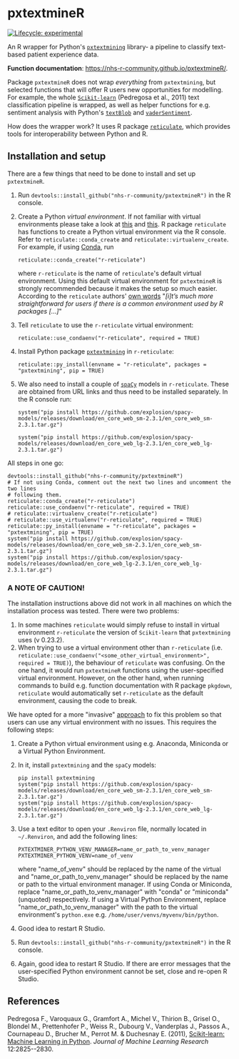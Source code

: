 # pxtextmineR

<!-- badges: start -->
[![Lifecycle: experimental](https://img.shields.io/badge/lifecycle-experimental-orange.svg)](https://lifecycle.r-lib.org/articles/stages.html#experimental)
<!-- badges: end -->

An R wrapper for Python's [`pxtextmining`](https://pypi.org/project/pxtextmining/) 
library- a pipeline to classify text-based patient experience data.

**Function documentation**: https://nhs-r-community.github.io/pxtextmineR/.

Package `pxtextmineR` does not wrap _everything_ from `pxtextmining`, but 
selected functions that will offer R users new opportunities for modelling. For 
example, the whole [`Scikit-learn`](https://scikit-learn.org/stable/index.html) 
(Pedregosa et al., 2011) text classification pipeline is wrapped, as 
well as helper functions for e.g. sentiment analysis with Python's 
[`textBlob`](https://textblob.readthedocs.io/en/dev/) and
[`vaderSentiment`](https://pypi.org/project/vaderSentiment/).

How does the wrapper work? It uses R package [`reticulate`](https://rstudio.github.io/reticulate/),
which provides tools for interoperability between Python and R.

## Installation and setup
There are a few things that need to be done to install and set up `pxtextmineR`.

1. Run `devtools::install_github("nhs-r-community/pxtextmineR")` in the R 
   console.
1. Create a Python _virtual environment_. If not familiar with virtual 
   environments please take a look at [this](https://docs.python.org/3/tutorial/venv.html) 
   and [this](https://virtualenv.pypa.io/en/stable/). R package `reticulate` has 
   functions to create a Python virtual environment via the R console. Refer to 
   `reticulate::conda_create` and `reticulate::virtualenv_create`. For example, 
   if using [Conda](https://docs.conda.io/en/latest/index.html#), run 
  
   `reticulate::conda_create("r-reticulate")`
  
   where `r-reticulate` is the name of `reticulate`'s default virtual environment.
   Using this default virtual environment for `pxtextmineR` is strongly 
   recommended because it makes the setup so much easier. According to the 
   `reticulate` authors' [own words](https://rstudio.github.io/reticulate/articles/package.html)
   "_[i]t’s much more straightforward for users if there is a common environment 
   used by R packages [...]_"
1. Tell `reticulate` to use the `r-reticulate` virtual environment:
  
   `reticulate::use_condaenv("r-reticulate", required = TRUE)`
1. Install Python package [`pxtextmining`](https://pypi.org/project/pxtextmining/) 
   in `r-reticulate`:
  
   `reticulate::py_install(envname = "r-reticulate", packages = "pxtextmining", pip = TRUE)`
1. We also need to install a couple of 
   [`spaCy`](https://github.com/explosion/spacy-models) models in `r-reticulate`. 
   These are obtained from URL links and thus need to be installed separately. 
   In the R console run:
   
   ```
   system("pip install https://github.com/explosion/spacy-models/releases/download/en_core_web_sm-2.3.1/en_core_web_sm-2.3.1.tar.gz")
   
   system("pip install https://github.com/explosion/spacy-models/releases/download/en_core_web_lg-2.3.1/en_core_web_lg-2.3.1.tar.gz")
   ```

All steps in one go:

```
devtools::install_github("nhs-r-community/pxtextmineR")
# If not using Conda, comment out the next two lines and uncomment the two lines 
# following them.
reticulate::conda_create("r-reticulate")
reticulate::use_condaenv("r-reticulate", required = TRUE)
# reticulate::virtualenv_create("r-reticulate")
# reticulate::use_virtualenv("r-reticulate", required = TRUE)
reticulate::py_install(envname = "r-reticulate", packages = "pxtextmining", pip = TRUE)
system("pip install https://github.com/explosion/spacy-models/releases/download/en_core_web_sm-2.3.1/en_core_web_sm-2.3.1.tar.gz")
system("pip install https://github.com/explosion/spacy-models/releases/download/en_core_web_lg-2.3.1/en_core_web_lg-2.3.1.tar.gz")

```

### A NOTE OF CAUTION!
The installation instructions above did not work in all machines on which the 
installation process was tested. There were two problems:

1. In some machines `reticulate` would simply 
   refuse to install in virtual environment `r-reticulate` the version of 
`Scikit-learn` that `pxtextmining` uses (v 0.23.2).
1. When trying to use a virtual environment other than `r-reticulate` (i.e.    `reticulate::use_condaenv("<some_other_virtual_environment>", required = TRUE)`),
   the behaviour of `reticulate` was confusing. On the one hand, it would run 
   `pxtextmineR` functions using the user-specified virtual environment. However, 
   on the other hand, when running commands to build e.g. function documentation 
   with R package `pkgdown`, `reticulate` would automatically set `r-reticulate` as 
   the default environment, causing the code to break.

We have opted for a more "invasive" [approach](https://github.com/nhs-r-community/pxtextmineR/commit/44fdce8ddf0a53f57d57936f78b4a477484d2ba0) to fix this problem so that users can use any virtual environment 
with no issues. This requires the following steps:

1. Create a Python virtual environment using e.g. Anaconda, Miniconda or a 
   Virtual Python Environment.
1. In it, install `pxtextmining` and the `spaCy` models:
   ```
   pip install pxtextmining
   system("pip install https://github.com/explosion/spacy-models/releases/download/en_core_web_sm-2.3.1/en_core_web_sm-2.3.1.tar.gz")
   system("pip install https://github.com/explosion/spacy-models/releases/download/en_core_web_lg-2.3.1/en_core_web_lg-2.3.1.tar.gz")

   ```
1. Use a text editor to open your `.Renviron` file, normally located in 
   `~/.Renviron`, and add the following lines:

    ```
    PXTEXTMINER_PYTHON_VENV_MANAGER=name_or_path_to_venv_manager
    PXTEXTMINER_PYTHON_VENV=name_of_venv
    ```
 
    where "name_of_venv" should be replaced by the name of the virtual 
    and "name_or_path_to_venv_manager" should be replaced by the name or path 
    to the virtual environment manager. If using Conda or Miniconda, replace 
    "name_or_path_to_venv_manager" with "conda" or "miniconda" (unquoted) 
    respectively. If  using a Virtual Python Environment, replace 
    "name_or_path_to_venv_manager" with the path to the virtual environment's 
    `python.exe` e.g. `/home/user/venvs/myvenv/bin/python`.
1. Good idea to restart R Studio.
1. Run `devtools::install_github("nhs-r-community/pxtextmineR")` in the R 
   console.
1. Again, good idea to restart R Studio. If there are error messages that the 
   user-specified Python environment cannot be set, close and re-open R Studio.
   
## References
Pedregosa F., Varoquaux G., Gramfort A., Michel V., Thirion B., Grisel O., 
Blondel M., Prettenhofer P., Weiss R., Dubourg V., Vanderplas J., Passos A., 
Cournapeau D., Brucher M., Perrot M. & Duchesnay E. (2011), 
[Scikit-learn: Machine Learning in Python](https://jmlr.csail.mit.edu/papers/v12/pedregosa11a.html). 
_Journal of Machine Learning Research_ 12:2825--2830.
